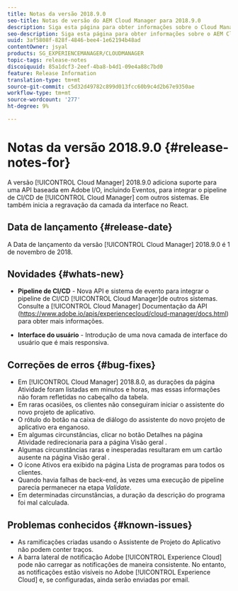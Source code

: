 ```yaml
---
title: Notas da versão 2018.9.0
seo-title: Notas de versão do AEM Cloud Manager para 2018.9.0
description: Siga esta página para obter informações sobre o Cloud Manager Versão 2018.9.0.
seo-description: Siga esta página para obter informações sobre o AEM Cloud Manager Versão 2018.9.0.
uuid: 3af5808f-828f-4846-bee4-1e62194b48ad
contentOwner: jsyal
products: SG_EXPERIENCEMANAGER/CLOUDMANAGER
topic-tags: release-notes
discoiquuid: 85a1dcf3-2eef-4ba8-b4d1-09e4a88c7bd0
feature: Release Information
translation-type: tm+mt
source-git-commit: c5d32d49782c899d013fcc60b9c4d2b67e9350ae
workflow-type: tm+mt
source-wordcount: '277'
ht-degree: 9%

---
```



# Notas da versão 2018.9.0 {#release-notes-for}

A versão [!UICONTROL Cloud Manager] 2018.9.0 adiciona suporte para uma API baseada em Adobe I/O, incluindo Eventos, para integrar o pipeline de CI/CD de [!UICONTROL Cloud Manager] com outros sistemas. Ele também inicia a regravação da camada da interface no React.

## Data de lançamento {#release-date}

A Data de lançamento da versão [!UICONTROL Cloud Manager] 2018.9.0 é 1 de novembro de 2018.

## Novidades {#whats-new}

* **Pipeline de CI/CD**  - Nova API e sistema de evento para integrar o pipeline de CI/CD  [!UICONTROL Cloud Manager]de outros sistemas. Consulte a [!UICONTROL Cloud Manager] Documentação da API (https://www.adobe.io/apis/experiencecloud/cloud-manager/docs.html) para obter mais informações.

* **Interface do usuário**  - Introdução de uma nova camada de interface do usuário que é mais responsiva.

## Correções de erros {#bug-fixes}

* Em [!UICONTROL Cloud Manager] 2018.8.0, as durações da página Atividade foram listadas em minutos e horas, mas essas informações não foram refletidas no cabeçalho da tabela.
* Em raras ocasiões, os clientes não conseguiram iniciar o assistente do novo projeto de aplicativo.
* O rótulo do botão na caixa de diálogo do assistente do novo projeto de aplicativo era enganoso.
* Em algumas circunstâncias, clicar no botão Detalhes na página Atividade redirecionaria para a página Visão geral .
* Algumas circunstâncias raras e inesperadas resultaram em um cartão ausente na página Visão geral .
* O ícone Ativos era exibido na página Lista de programas para todos os clientes.
* Quando havia falhas de back-end, às vezes uma execução de pipeline parecia permanecer na etapa *Validate*.
* Em determinadas circunstâncias, a duração da descrição do programa foi mal calculada.

## Problemas conhecidos {#known-issues}

* As ramificações criadas usando o Assistente de Projeto do Aplicativo não podem conter traços.
* A barra lateral de notificação Adobe [!UICONTROL Experience Cloud] pode não carregar as notificações de maneira consistente. No entanto, as notificações estão visíveis no Adobe [!UICONTROL Experience Cloud] e, se configuradas, ainda serão enviadas por email.

